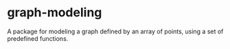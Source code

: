 # graph-modeling
A package for modeling a graph defined by an array of points, using a set of predefined functions.
